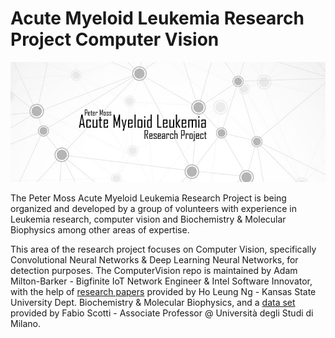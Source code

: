 # Acute Myeloid Leukemia Research Project Computer Vision

![Peter Moss Acute Myeloid Leukemia Research Project](Images/Banner-Social.jpg) 

The Peter Moss Acute Myeloid Leukemia Research Project is being organized and developed by a group of volunteers with experience in Leukemia research, computer vision and Biochemistry & Molecular Biophysics among other areas of expertise. 

This area of the research project focuses on Computer Vision, specifically Convolutional Neural Networks & Deep Learning Neural Networks, for detection purposes. The ComputerVision repo is maintained by Adam Milton-Barker - Bigfinite IoT Network Engineer & Intel Software Innovator, with the help of [research papers](https://github.com/AMLResearchProject/Research/blob/master/Papers/CNN-AML-Papers.md "research papers") provided by Ho Leung Ng - Kansas State University Dept. Biochemistry & Molecular Biophysics, and a [data set](https://homes.di.unimi.it/scotti/all/ "data set") provided by Fabio Scotti - Associate Professor @ Università degli Studi di Milano.

